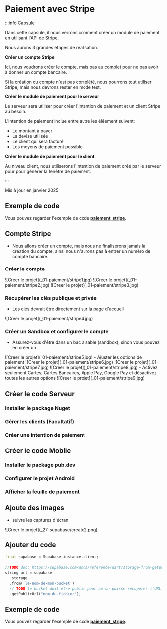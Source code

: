 # Paiement avec Stripe


<Row>

<Column>

:::info Capsule

Dans cette capsule, il nous verrons comment créer un module de paiement en utilisant l'API de Stripe.

Nous aurons 3 grandes étapes de réalisation.

**Créer un compte Stripe**

Ici, nous voudrons créer le compte, mais pas au complet pour ne pas avoir à donner un compte bancaire.

Si la création cu compte n'est pas complété, nous pourrons tout utiliser Stripe, mais nous devrons rester en mode test.

**Créer le module de paiement pour le serveur**

Le serveur sera utiliser pour créer l'intention de paiement et un client Stripe au besoin.

L'intention de paiement inclue entre autre les éléement suivent:
- Le montant à payer
- La devise utilisée
- Le client qui sera facturé
- Les moyens de paiement possible

**Créer le module de paiement pour le client**

Au niveau client, nous utiliserons l'intention de paiement créé par le serveur pour pour générer la fenêtre de paiement.

:::

</Column>

</Row>

Mis à jour en janvier 2025

## Exemple de code

Vous pouvez regarder l'exemple de code **[paiement_stripe](https://github.com/departement-info-cem/projet-prog/tree/main/code/paiement)**.

## Compte Stripe
- Nous allons créer un compte, mais nous ne finaliserons jamais la création du compte, ainsi nous n'aurons pas à entrer un numéro de compte bancaire.

### Créer le compte
<Row>
  <Column size="8">
    ![Creer le projet](_01-paiement/stripe1.jpg)
  </Column>
</Row>
<Row>
  <Column size="8">
    ![Creer le projet](_01-paiement/stripe2.jpg)
  </Column>
</Row>
<Row>
  <Column size="8">
    ![Creer le projet](_01-paiement/stripe3.jpg)
  </Column>
</Row>

### Récupérer les clés publique et privée
- Les clés devrait être directement sur la page d'accueil
<Row>
  <Column size="8">
    ![Creer le projet](_01-paiement/stripe4.jpg)
  </Column>
</Row>

### Créer un Sandbox et configurer le compte
- Assurez-vous d'être dans un bac à sable (sandbox), sinon vous pouvez en créer un
<Row>
  <Column size="8">
    ![Creer le projet](_01-paiement/stripe5.jpg)
  </Column>
</Row>
- Ajuster les options de paiement
<Row>
  <Column size="8">
    ![Creer le projet](_01-paiement/stripe6.jpg)
  </Column>
</Row>
<Row>
  <Column size="8">
    ![Creer le projet](_01-paiement/stripe7.jpg)
  </Column>
</Row>
<Row>
  <Column size="8">
    ![Creer le projet](_01-paiement/stripe8.jpg)
  </Column>
</Row>
- Activez seulement Cartes, Cartes Bancaires, Apple Pay, Google Pay et désactivez toutes les autres options
<Row>
  <Column size="8">
    ![Creer le projet](_01-paiement/stripe9.jpg)
  </Column>
</Row>


## Créer le code Serveur

### Installer le package Nuget

### Gérer les clients (Facultatif)

### Créer une intention de paiement


## Créer le code Mobile

### Installer le package pub.dev

### Configurer le projet Android

### Afficher la feuille de paiement

## Ajoute des images

- suivre les captures d'écran

<Row>
  <Column size="8">
    ![Creer le projet](_27-supabase/create2.png)
  </Column>
</Row>

## Ajouter du code

```dart
final supabase = Supabase.instance.client;

//TODO doc: https://supabase.com/docs/reference/dart/storage-from-getpublicurl
string url = supabase
  .storage
  .from('le-nom-de-mon-bucket')
  // TODO le bucket doit être public pour qu'on puisse récupérer l'URL public
  .getPublicUrl("nom-du-fichier");
```

## Exemple de code

Vous pouvez regarder l'exemple de code **[paiement_stripe](https://github.com/departement-info-cem/projet-prog/tree/main/code/paiement)**.